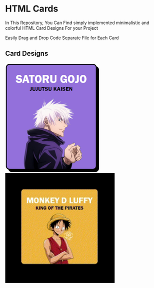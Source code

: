 
# HTML Cards

In This Repository, You Can Find simply implemented minimalistic and colorful HTML Card Designs For your Project 

Easily Drag and Drop Code Separate File for Each Card

## Card Designs

<p float="center" >
    <img src="results/minimal.png" width="300"/>  
    <img src="results/Glow.gif" width="350" />
</p>